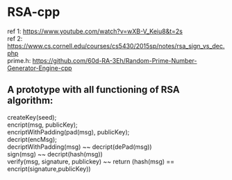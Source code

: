 # RSA-cpp<br>
ref 1: https://www.youtube.com/watch?v=wXB-V_Keiu8&t=2s<br>
ref 2: https://www.cs.cornell.edu/courses/cs5430/2015sp/notes/rsa_sign_vs_dec.php<br>
prime.h: https://github.com/60d-RA-3Eh/Random-Prime-Number-Generator-Engine-cpp<br>

## A prototype with all functioning of RSA algorithm:
createKey(seed);<br>
encript(msg, publicKey);<br>
encriptWithPadding(pad(msg), publicKey);<br>
decript(encMsg);<br>
decriptWithPadding(msg) ~~ decript(dePad(msg))<br>
sign(msg) ~~ decript(hash(msg)) <br>
verify(msg, signature, publickey) ~~ return (hash(msg) == encript(signature,publicKey))<br>
